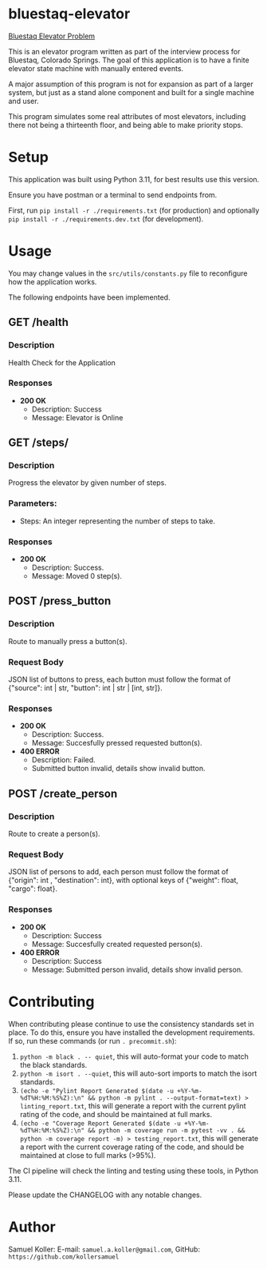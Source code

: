 # bluestaq-elevator

[Bluestaq Elevator Problem](https://github.com/kollersamuel/bluestaq-elevator)

This is an elevator program written as part of the interview process for Bluestaq, Colorado Springs. The goal of this application is to have a finite elevator state machine with manually entered events.

A major assumption of this program is not for expansion as part of a larger system, but just as a stand alone component and built for a single machine and user.

This program simulates some real attributes of most elevators, including there not being a thirteenth floor, and being able to make priority stops.

# Setup

This application was built using Python 3.11, for best results use this version.

Ensure you have postman or a terminal to send endpoints from.

First, run `pip install -r ./requirements.txt` (for production) and optionally `pip install -r ./requirements.dev.txt` (for development).

# Usage

You may change values in the `src/utils/constants.py` file to reconfigure how the application works.

The following endpoints have been implemented.

## GET /health

### Description

Health Check for the Application

### Responses

- **200 OK**
  - Description: Success
  - Message: Elevator is Online

## GET /steps/<steps>

### Description

Progress the elevator by given number of steps.

### Parameters:
- Steps: An integer representing the number of steps to take.

### Responses

- **200 OK**
  - Description: Success.
  - Message: Moved 0 step(s).


## POST /press_button

### Description

Route to manually press a button(s).

### Request Body
JSON list of buttons to press, each button must follow the format of {"source": int | str, "button": int | str | [int, str]}.

### Responses

- **200 OK**
  - Description: Success.
  - Message: Succesfully pressed requested button(s).
- **400 ERROR**
  - Description: Failed.
  - Submitted button invalid, details show invalid button.

## POST /create_person

### Description

Route to create a person(s).

### Request Body
JSON list of persons to add, each person must follow the format of {"origin": int , "destination": int}, with optional keys of {"weight": float, "cargo": float}.

### Responses

- **200 OK**
  - Description: Success
  - Message: Succesfully created requested person(s).
- **400 ERROR**
  - Description: Success
  - Message: Submitted person invalid, details show invalid person.

# Contributing

When contributing please continue to use the consistency standards set in place. To do this, ensure you have installed the development requirements. If so, run these commands (or run `. precommit.sh`):

1. `python -m black . -- quiet`, this will auto-format your code to match the black standards.
2. `python -m isort . --quiet`, this will auto-sort imports to match the isort standards.
3. `(echo -e "Pylint Report Generated $(date -u +%Y-%m-%dT%H:%M:%S%Z):\n" && python -m pylint . --output-format=text) > linting_report.txt`, this will generate a report with the current pylint rating of the code, and should be maintained at full marks.
4. `(echo -e "Coverage Report Generated $(date -u +%Y-%m-%dT%H:%M:%S%Z):\n" && python -m coverage run -m pytest -vv . && python -m coverage report -m) > testing_report.txt`, this will generate a report with the current coverage rating of the code, and should be maintained at close to full marks (>95%).

The CI pipeline will check the linting and testing using these tools, in Python 3.11.

Please update the CHANGELOG with any notable changes.

# Author

Samuel Koller: E-mail: `samuel.a.koller@gmail.com`, GitHub: `https://github.com/kollersamuel`
